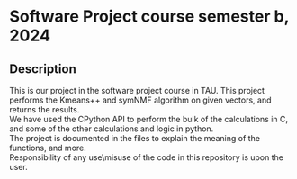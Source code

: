 # Software Project course semester b, 2024
## Description
This is our project in the software project course in TAU. This project performs the Kmeans++ and symNMF algorithm on given vectors, and returns the results. <br>
We have used the CPython API to perform the bulk of the calculations in C, and some of the other calculations and logic in python. <br>
The project is documented in the files to explain the meaning of the functions, and more. <br>
Responsibility of any use\misuse of the code in this repository is upon the user.
